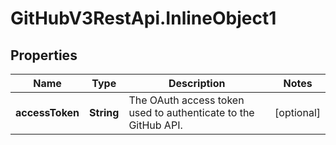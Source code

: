# GitHubV3RestApi.InlineObject1

## Properties

Name | Type | Description | Notes
------------ | ------------- | ------------- | -------------
**accessToken** | **String** | The OAuth access token used to authenticate to the GitHub API. | [optional] 


